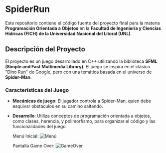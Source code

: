 # SpiderRun

Este repositorio contiene el código fuente del proyecto final para la materia **Programación Orientada a Objetos** en la **Facultad de Ingeniería y Ciencias Hídricas (FICH) de la Universidad Nacional del Litoral (UNL)**.

## Descripción del Proyecto

El proyecto es un juego desarrollado en C++ utilizando la biblioteca **SFML (Simple and Fast Multimedia Library)**. El juego se inspira en el clásico "Dino Run" de Google, pero con una temática basada en el universo de **Spider-Man**.

### Características del Juego
- **Mecánicas de juego**: El jugador controla a Spider-Man, quien debe esquivar obstáculos en su camino saltando.
- **Desarrollo**: Utiliza conceptos de programación orientada a objetos, como clases, herencia, y polimorfismo, para organizar el código y las funcionalidades del juego.

  Menú Inicial: 
![Menú](Imagenes/fondoMenu.png)

  Pantalla Game Over: 
![GameOver](Imagenes/fondoGameOver2.png)

